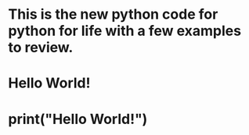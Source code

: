 # This is the new python code for python for life with a few examples to review.
# Hello World!
# print("Hello World!")
